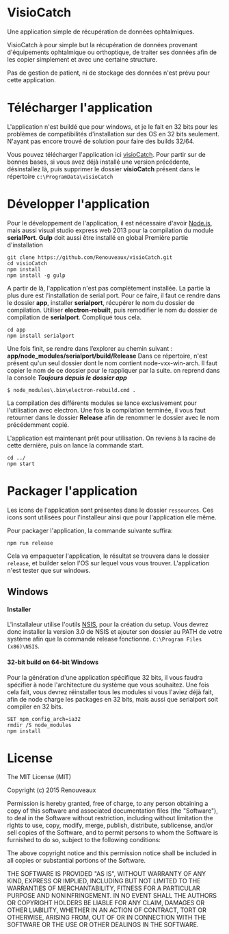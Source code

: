 VisioCatch
==============
Une application simple de récupération de données ophtalmiques.

VisioCatch à pour simple but la récupération de données provenant d'équipements ophtalmique ou orthoptique, de traiter ses données afin de les copier simplement et avec une certaine structure.

Pas de gestion de patient, ni de stockage des données n'est prévu pour cette application.

# Télécharger l'application

L'application n'est buildé que pour windows, et je le fait en 32 bits pour les problèmes de compatibilités d'installation sur des OS en 32 bits seulement.
N'ayant pas encore trouvé de solution pour faire des builds 32/64.

Vous pouvez télécharger l'application ici [visioCatch](https://).
Pour partir sur de bonnes bases, si vous avez déjà installé une version précédente, désinstallez là, puis supprimer le dossier **visioCatch** présent dans le répertoire `c:\ProgramData\visioCatch`


# Développer l'application
Pour le développement de l'application, il est nécessaire d'avoir [Node.js](https://nodejs.org), mais aussi visual studio express web 2013 pour la compilation du module **serialPort**.
**Gulp** doit aussi être installé en global
Première partie d'installation
```
git clone https://github.com/Renouveaux/visioCatch.git
cd visioCatch
npm install
npm install -g gulp
```
A partir de là, l'application n'est pas complètement installée. La partie la plus dure est l'installation de serial port. Pour ce faire, il faut ce rendre dans le dossier **app**, installer **serialport**, récupérer le nom du dossier de compilation. Utiliser **electron-rebuilt**, puis remodifier le nom du dossier de compilation de **serialport**.
Compliqué tous cela.
```
cd app
npm install serialport
```
Une fois finit, se rendre dans l’explorer au chemin suivant :  **app/node_modules/serialport/build/Release**
Dans ce répertoire, n'est présent qu'un seul dossier dont le nom contient node-vxx-win-arch. Il faut copier le nom de ce dossier pour le rappliquer par la suite. 
on reprend dans la console ***Toujours depuis le dossier app***
```
$ node_modules\.bin\electron-rebuild.cmd .
```
La compilation des différents modules se lance exclusivement pour l'utilisation avec electron.
Une fois la compilation terminée, il vous faut retourner dans le dossier **Release** afin de renommer le dossier avec le nom précédemment copié.

L'application est maintenant prêt pour utilisation. On reviens à la racine de cette dernière, puis on lance la commande start.
```
cd ../
npm start
```

# Packager l'application
Les icons de l'application sont présentes dans le dossier `ressources`. Ces icons sont utilisées pour l'installeur ainsi que pour l'application elle même.

Pour packager l'application, la commande suivante suffira:
```
npm run release
```
Cela va empaqueter l'application, le résultat se trouvera dans le dossier `release`, et builder selon l'OS sur lequel vous vous trouver.
L'application n'est tester que sur windows.


## Windows

#### Installer

L'installaleur utilise l'outils [NSIS](http://nsis.sourceforge.net), pour la création du setup. Vous devrez donc installer la version 3.0 de NSIS et ajouter son dossier au PATH de votre système afin que la commande release fonctionne. `C:\Program Files (x86)\NSIS`.

#### 32-bit build on 64-bit Windows

Pour la génération d'une application spécifique 32 bits, il vous faudra spécifier à node l'architecture du système que vous souhaitez.
Une fois cela fait, vous devrez réinstaller tous les modules si vous l'aviez déjà fait, afin de node charge les packages en 32 bits, mais aussi que serialport soit compiler en 32 bits.
```
SET npm_config_arch=ia32
rmdir /S node_modules
npm install
```

# License

The MIT License (MIT)

Copyright (c) 2015 Renouveaux

Permission is hereby granted, free of charge, to any person obtaining a copy
of this software and associated documentation files (the "Software"), to deal
in the Software without restriction, including without limitation the rights
to use, copy, modify, merge, publish, distribute, sublicense, and/or sell
copies of the Software, and to permit persons to whom the Software is
furnished to do so, subject to the following conditions:

The above copyright notice and this permission notice shall be included in all
copies or substantial portions of the Software.

THE SOFTWARE IS PROVIDED "AS IS", WITHOUT WARRANTY OF ANY KIND, EXPRESS OR
IMPLIED, INCLUDING BUT NOT LIMITED TO THE WARRANTIES OF MERCHANTABILITY,
FITNESS FOR A PARTICULAR PURPOSE AND NONINFRINGEMENT. IN NO EVENT SHALL THE
AUTHORS OR COPYRIGHT HOLDERS BE LIABLE FOR ANY CLAIM, DAMAGES OR OTHER
LIABILITY, WHETHER IN AN ACTION OF CONTRACT, TORT OR OTHERWISE, ARISING FROM,
OUT OF OR IN CONNECTION WITH THE SOFTWARE OR THE USE OR OTHER DEALINGS IN THE
SOFTWARE.
